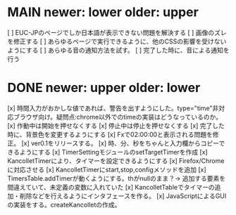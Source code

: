 # MAIN newer: lower older: upper
[ ] EUC-JPのページでしか日本語が表示できない問題を解決する
[ ] 画像のズレを修正する
[ ] あらゆるページで実行できるように、他のCSSの影響を受けないようにする
[ ] あらゆる音の通知方法を試す。
[ ] 完了した時に、音による通知を行う

# DONE newer: upper older: lower
[x] 時間入力がおかしな値であれば、警告を出すようにした。type="time"非対応ブラウザ向け。疑問点:chrome以外でのtimeの実装はどうなっているのか。
[x] 作動中は開始を押せなくする
[x] 停止中は停止を押せなくする
[x] 完了した時に、背景色を変更するようにする
[x] Fxで02:00:00と表示される問題を修正。
[x] ver0.1をリリースする。
[x] 時、分、秒をちゃんと入力欄からコピーできるようにする
[x] TimerSettingモジュールのsetTargetTimerを作成
[x] KancolletTimerにより、タイマーを設定できるようにする
[x] Firefox/Chromeに対応させる
[x] KancolletTimerにstart,stop,configメソッドを追加
[x] TimersTable.addTimerが動くようにする。thがnullのまま？→ 追加する要素を間違えていて、未定義の変数に入れていた
[x] KancolletTableでタイマーの追加・削除などを行えるようにインタフェースを作る。
[x] JavaScriptによるGUIの実装をする。createKancolletの作成。
